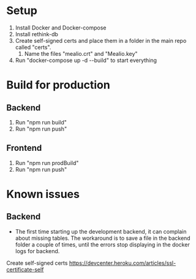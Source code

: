 # Setup
1. Install Docker and Docker-compose
2. Install rethink-db
3. Create self-signed certs and place them in a folder in the main repo called "certs".
    1. Name the files "mealio.crt" and "Mealio.key"
4. Run "docker-compose up -d --build" to start everything

# Build for production
## Backend
1. Run "npm run build"
2. Run "npm run push"

## Frontend
1. Run "npm run prodBuild"
2. Run "npm run push"

# Known issues
## Backend
* The first time starting up the development backend, it can complain about missing tables.
The workaround is to save a file in the backend folder a couple of times, until the errors stop displaying in the docker logs for backend.

Create self-signed certs
https://devcenter.heroku.com/articles/ssl-certificate-self